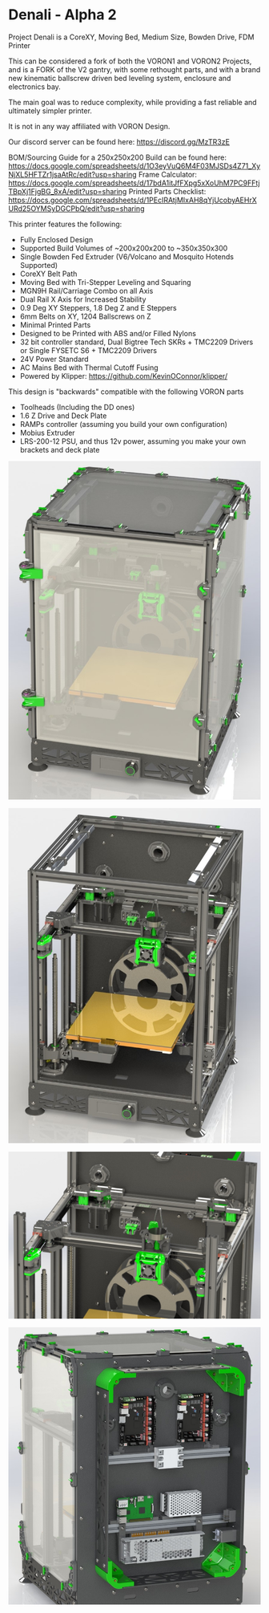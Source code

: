 # Denali - Alpha 2
Project Denali is a CoreXY, Moving Bed, Medium Size, Bowden Drive, FDM Printer

This can be considered a fork of both the VORON1 and VORON2 Projects, and is a FORK of the V2 gantry, with some rethought parts, and with a brand new kinematic ballscrew driven bed leveling system, enclosure and electronics bay.

The main goal was to reduce complexity, while providing a fast reliable and ultimately simpler printer.

It is not in any way affiliated with VORON Design.

Our discord server can be found here: https://discord.gg/MzTR3zE

BOM/Sourcing Guide for a 250x250x200 Build can be found here: https://docs.google.com/spreadsheets/d/1O3eyVuQ6M4F03MJSDs4Z71_XyNjXL5HFTZr1jsaAtRc/edit?usp=sharing
Frame Calculator: https://docs.google.com/spreadsheets/d/17bdA1itJfFXpg5xXoUhM7PC9FFtjTBpXj1FjgBG_8xA/edit?usp=sharing
Printed Parts Checklist: https://docs.google.com/spreadsheets/d/1PEcIRAtjMIxAH8qYjUcobyAEHrXURd25OYMSyDGCPbQ/edit?usp=sharing

This printer features the following:
 - Fully Enclosed Design
 - Supported Build Volumes of ~200x200x200 to ~350x350x300
 - Single Bowden Fed Extruder (V6/Volcano and Mosquito Hotends Supported)
 - CoreXY Belt Path
 - Moving Bed with Tri-Stepper Leveling and Squaring
 - MGN9H Rail/Carriage Combo on all Axis
 - Dual Rail X Axis for Increased Stability
 - 0.9 Deg XY Steppers, 1.8 Deg Z and E Steppers
 - 6mm Belts on XY, 1204 Ballscrews on Z
 - Minimal Printed Parts
 - Designed to be Printed with ABS and/or Filled Nylons
- 32 bit controller standard, Dual Bigtree Tech SKRs + TMC2209 Drivers or Single FYSETC S6 + TMC2209 Drivers
 - 24V Power Standard
 - AC Mains Bed with Thermal Cutoff Fusing
 - Powered by Klipper: https://github.com/KevinOConnor/klipper/

This design is "backwards" compatible with the following VORON parts
 - Toolheads (Including the DD ones)
 - 1.6 Z Drive and Deck Plate
 - RAMPs controller (assuming you build your own configuration)
 - Mobius Extruder
 - LRS-200-12 PSU, and thus 12v power, assuming you make your own brackets and deck plate
 
 ![Image of Denali with Panels](https://github.com/Annex-Engineering/Denali/blob/master/Images/Denali_-_ISO_Machine.JPG?raw=true)
 
 ![Image of Denali without Panels](https://github.com/Annex-Engineering/Denali/blob/master/Images/Denali_-_Whole_Machine.JPG?raw=true)
  
 ![Image of Denali Gantry](https://raw.githubusercontent.com/Annex-Engineering/Denali/master/Images/Denali_-_Sectioned_Top_View.JPG)
 
 ![Image of Denali Electrical Box](https://github.com/Annex-Engineering/Denali/blob/master/Images/Denali_-_Electronics.JPG?raw=true)
